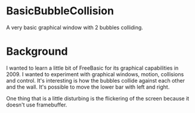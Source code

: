 # BasicBubbleCollision
A very basic graphical window with 2 bubbles colliding.

# Background
I wanted to learn a little bit of FreeBasic for its graphical capabilities in 2009. I wanted to experiment with graphical windows, motion, collisions and control.
It's interesting is how the bubbles collide against each other and the wall. It's possible to move the lower bar with left and right.

One thing that is a little disturbing is the flickering of the screen because it doesn't use framebuffer.
